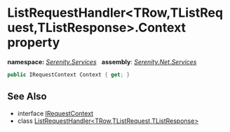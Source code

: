 # ListRequestHandler&lt;TRow,TListRequest,TListResponse&gt;.Context property
**namespace:** *[Serenity.Services](../../README.md#serenity.services-namespace)*   **assembly**: *[Serenity.Net.Services](../../README.md)*

```csharp
public IRequestContext Context { get; }
```

## See Also

* interface [IRequestContext](../IRequestContext.md)
* class [ListRequestHandler&lt;TRow,TListRequest,TListResponse&gt;](../ListRequestHandler-3.md)